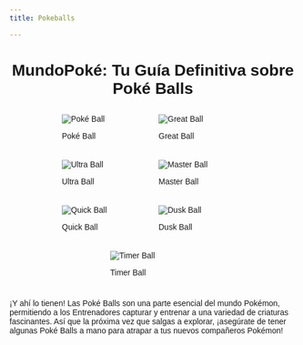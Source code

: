 ```yaml
---
title: Pokeballs

---
```


<html lang="es">
<head>
  <meta charset="UTF-8">
  <meta name="viewport" content="width=device-width, initial-scale=1.0">
  <title>MundoPoké: Tu Guía Definitiva sobre Poké Balls</title>
  <style>
    body {
      font-family: Arial, sans-serif;
      margin: 0;
      padding: 20px;
    }
    h1 {
      text-align: center;
    }
    .pokeball-container {
      display: flex;
      justify-content: center;
      align-items: center;
      flex-wrap: wrap;
    }
    .pokeball {
      width: 150px;
      margin: 10px;
    }
  </style>
</head>
<body>
  <h1>MundoPoké: Tu Guía Definitiva sobre Poké Balls</h1>
  <div class="pokeball-container">
    <div class="pokeball">
      <img src="https://imgs.search.brave.com/lC_Vijmz41GtAUTq3tcZXAddLO9-B22ZzUbaJ4ay6GY/rs:fit:860:0:0/g:ce/aHR0cHM6Ly9wbmdp/bWcuY29tL3VwbG9h/ZHMvcG9rZWJhbGwv/cG9rZWJhbGxfUE5H/MTMucG5n" alt="Poké Ball">
      <p>Poké Ball</p>
    </div>
    <div class="pokeball">
      <img src="https://imgs.search.brave.com/MXLaLjCDE8evjJDdQssl3zds4vcUoes4w127KPywYXM/rs:fit:860:0:0/g:ce/aHR0cHM6Ly9hcmNo/aXZlcy5idWxiYWdh/cmRlbi5uZXQvbWVk/aWEvdXBsb2FkL2Iv/YmYvRHJlYW1fR3Jl/YXRfQmFsbF9TcHJp/dGUucG5n" alt="Great Ball">
      <p>Great Ball</p>
    </div>
    <div class="pokeball">
      <img src="https://imgs.search.brave.com/M1Yg5lRhiz3QpDL7vvUIWcykk8MW_5uMvx5o_t8ArxM/rs:fit:860:0:0/g:ce/aHR0cHM6Ly93d3cu/c2VyZWJpaS5uZXQv/aXRlbWRleC9zcHJp/dGVzL3N2L3VsdHJh/YmFsbC5wbmc" alt="Ultra Ball">
      <p>Ultra Ball</p>
    </div>
    <div class="pokeball">
      <img src="https://imgs.search.brave.com/c-su5Cfr_PNvHkx9Ftb2dziOlqSgogZI_5vJEDD7CgY/rs:fit:860:0:0/g:ce/aHR0cHM6Ly9hcmNo/aXZlcy5idWxiYWdh/cmRlbi5uZXQvbWVk/aWEvdXBsb2FkLzkv/OTUvRHJlYW1fTWFz/dGVyX0JhbGxfU3By/aXRlLnBuZw" alt="Master Ball">
      <p>Master Ball</p>
    </div>
    <div class="pokeball">
      <img src="https://imgs.search.brave.com/EjL3F1whGu8gM-N8C6-GKHP03SB4EhWGN5me1ZTtbc0/rs:fit:860:0:0/g:ce/aHR0cHM6Ly9hcmNo/aXZlcy5idWxiYWdh/cmRlbi5uZXQvbWVk/aWEvdXBsb2FkLzkv/OTAvRHJlYW1fUXVp/Y2tfQmFsbF9TcHJp/dGUucG5n" alt="Quick Ball">
      <p>Quick Ball</p>
    </div>
    <div class="pokeball">
      <img src="https://imgs.search.brave.com/MWdumwjVvoRfTpWSr5b0pzo6DTeVBpqXTATIgkzD82w/rs:fit:860:0:0/g:ce/aHR0cHM6Ly93cmV5/dGhlLmNvbS9jZG4v/c2hvcC9wcm9kdWN0/cy9EdXNrQmFsbC5w/bmc_dj0xNjgwMDQ3/MjAyJndpZHRoPTE0/NDU" alt="Dusk Ball">
      <p>Dusk Ball</p>
    </div>
    <div class="pokeball">
      <img src="https://imgs.search.brave.com/3kFMAON0sAxlAh9nwKN5zeWwnIDyPiVKjBSAuIaM5nY/rs:fit:860:0:0/g:ce/aHR0cHM6Ly93d3cu/c2VyZWJpaS5uZXQv/aXRlbWRleC9zcHJp/dGVzL3N2L3RpbWVy/YmFsbC5wbmc" alt="Timer Ball">
      <p>Timer Ball</p>
    </div>
  </div>
  <p>¡Y ahí lo tienen! Las Poké Balls son una parte esencial del mundo Pokémon, permitiendo a los Entrenadores capturar y entrenar a una variedad de criaturas fascinantes. Así que la próxima vez que salgas a explorar, ¡asegúrate de tener algunas Poké Balls a mano para atrapar a tus nuevos compañeros Pokémon!</p>
</body>
</html>
